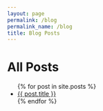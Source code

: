 ```yaml
---
layout: page
permalink: /blog
permalink_name: /blog
title: Blog Posts
---
```


# All Posts

<ul>
  {% for post in site.posts %}
    <li>
      <a href="{{ post.url }}">{{ post.title }}</a>
    </li>
  {% endfor %}
</ul>
